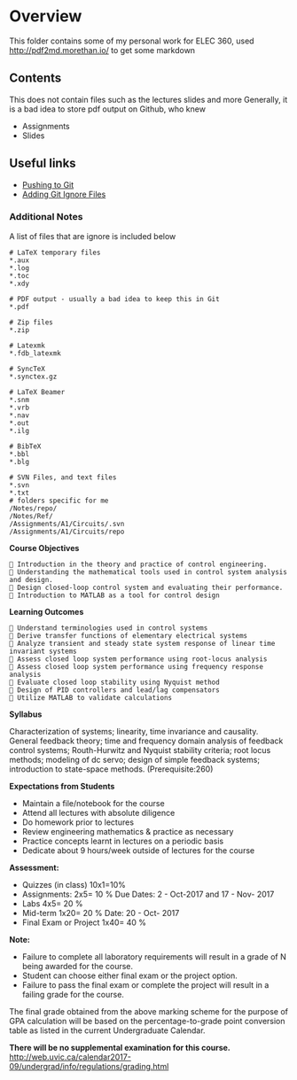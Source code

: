 # Overview
This folder contains some of my personal work for ELEC 360, used http://pdf2md.morethan.io/ to get some markdown

## Contents
This does not contain files such as the lectures slides and more
Generally, it is a bad idea to store pdf output on Github, who knew

* Assignments
* Slides

## Useful links
+ [Pushing to Git](https://help.github.com/articles/adding-an-existing-project-to-github-using-the-command-line/)
+ [Adding Git Ignore Files](https://docs.microsoft.com/en-us/vsts/git/tutorial/ignore-files?tabs=command-line)

### Additional Notes
A list of files that are ignore is included below

```
# LaTeX temporary files
*.aux
*.log
*.toc
*.xdy

# PDF output - usually a bad idea to keep this in Git
*.pdf

# Zip files
*.zip

# Latexmk
*.fdb_latexmk

# SyncTeX
*.synctex.gz

# LaTeX Beamer
*.snm
*.vrb
*.nav
*.out
*.ilg

# BibTeX
*.bbl
*.blg

# SVN Files, and text files
*.svn
*.txt 
# folders specific for me
/Notes/repo/
/Notes/Ref/
/Assignments/A1/Circuits/.svn
/Assignments/A1/Circuits/repo
```

**Course Objectives**

```
 Introduction in the theory and practice of control engineering.
 Understanding the mathematical tools used in control system analysis and design.
 Design closed-loop control system and evaluating their performance.
 Introduction to MATLAB as a tool for control design
```
**Learning Outcomes**

```
 Understand terminologies used in control systems
 Derive transfer functions of elementary electrical systems
 Analyze transient and steady state system response of linear time invariant systems
 Assess closed loop system performance using root-locus analysis
 Assess closed loop system performance using frequency response analysis
 Evaluate closed loop stability using Nyquist method
 Design of PID controllers and lead/lag compensators
 Utilize MATLAB to validate calculations
```
**Syllabus**

Characterization of systems; linearity, time invariance and causality. General feedback theory; time and
frequency domain analysis of feedback control systems; Routh-Hurwitz and Nyquist stability criteria; root
locus methods; modeling of dc servo; design of simple feedback systems; introduction to state-space
methods. (Prerequisite:260)

**Expectations from Students**

- Maintain a file/notebook for the course
- Attend all lectures with absolute diligence
- Do homework prior to lectures
- Review engineering mathematics & practice as necessary
- Practice concepts learnt in lectures on a periodic basis
- Dedicate about 9 hours/week outside of lectures for the course

**Assessment:**

* Quizzes (in class) 10x1=10%
* Assignments: 2x5= 10 % Due Dates: 2 - Oct-2017 and 17 - Nov- 2017
* Labs 4x5= 20 %
* Mid-term 1x20= 20 % Date: 20 - Oct- 2017
* Final Exam or Project 1x40= 40 %

**Note:**

* Failure to complete all laboratory requirements will result in a grade of N being awarded for the
course.
* Student can choose either final exam or the project option.
* Failure to pass the final exam or complete the project will result in a failing grade for the course.

The final grade obtained from the above marking scheme for the purpose of GPA calculation will be based
on the percentage-to-grade point conversion table as listed in the current Undergraduate Calendar.

**There will be no supplemental examination for this course.**
 http://web.uvic.ca/calendar2017-09/undergrad/info/regulations/grading.html

